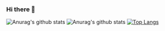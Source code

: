 ### Hi there 👋
![Anurag's github stats](https://github-readme-stats.vercel.app/api?username=islanddddddd&show_icons=true&theme=dracula)
![Anurag's github stats](https://github-readme-stats.vercel.app/api?username=islanddddddd&show_icons=true&theme=transparent)
[![Top Langs](https://github-readme-stats.vercel.app/api/top-langs/?username=islanddddddd)](https://github.com/anuraghazra/github-readme-stats)
<!--
**islanddddddd/islanddddddd** is a ✨ _special_ ✨ repository because its `README.md` (this file) appears on your GitHub profile.

Here are some ideas to get you started:

- 🔭 I’m currently working on ...
- 🌱 I’m currently learning ...
- 👯 I’m looking to collaborate on ...
- 🤔 I’m looking for help with ...
- 💬 Ask me about ...
- 📫 How to reach me: ...
- 😄 Pronouns: ...
- ⚡ Fun fact: ...
-->
